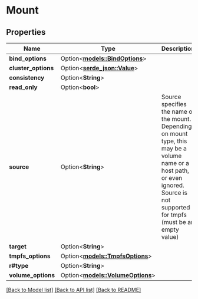 # Mount

## Properties

Name | Type | Description | Notes
------------ | ------------- | ------------- | -------------
**bind_options** | Option<[**models::BindOptions**](BindOptions.md)> |  | [optional]
**cluster_options** | Option<[**serde_json::Value**](.md)> |  | [optional]
**consistency** | Option<**String**> |  | [optional]
**read_only** | Option<**bool**> |  | [optional]
**source** | Option<**String**> | Source specifies the name of the mount. Depending on mount type, this may be a volume name or a host path, or even ignored. Source is not supported for tmpfs (must be an empty value) | [optional]
**target** | Option<**String**> |  | [optional]
**tmpfs_options** | Option<[**models::TmpfsOptions**](TmpfsOptions.md)> |  | [optional]
**r#type** | Option<**String**> |  | [optional]
**volume_options** | Option<[**models::VolumeOptions**](VolumeOptions.md)> |  | [optional]

[[Back to Model list]](../README.md#documentation-for-models) [[Back to API list]](../README.md#documentation-for-api-endpoints) [[Back to README]](../README.md)


